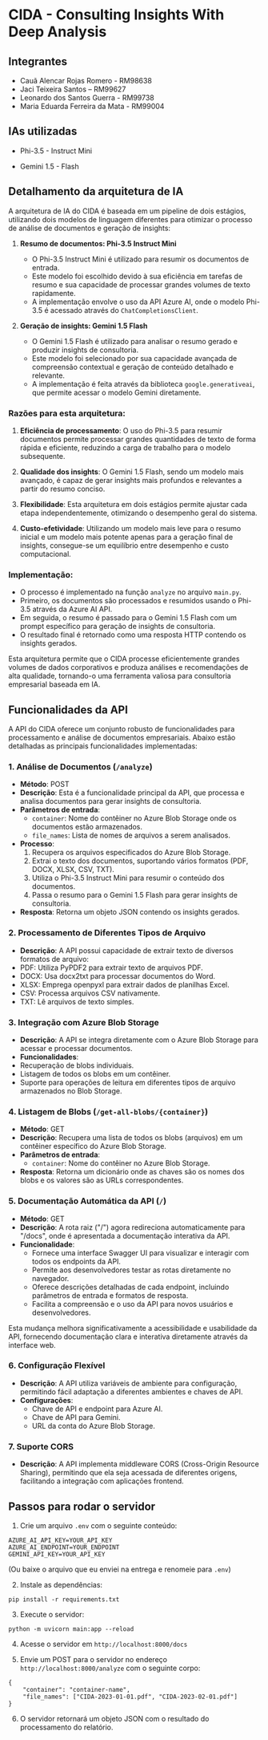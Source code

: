 # CIDA - Consulting Insights With Deep Analysis

## Integrantes

- Cauã Alencar Rojas Romero - RM98638
- Jaci Teixeira Santos – RM99627
- Leonardo dos Santos Guerra - RM99738
- Maria Eduarda Ferreira da Mata - RM99004

## IAs utilizadas

- Phi-3.5 - Instruct Mini

- Gemini 1.5 - Flash

## Detalhamento da arquitetura de IA

A arquitetura de IA do CIDA é baseada em um pipeline de dois estágios, utilizando dois modelos de linguagem diferentes para otimizar o processo de análise de documentos e geração de insights:

1. **Resumo de documentos: Phi-3.5 Instruct Mini**

   - O Phi-3.5 Instruct Mini é utilizado para resumir os documentos de entrada.
   - Este modelo foi escolhido devido à sua eficiência em tarefas de resumo e sua capacidade de processar grandes volumes de texto rapidamente.
   - A implementação envolve o uso da API Azure AI, onde o modelo Phi-3.5 é acessado através do `ChatCompletionsClient`.

2. **Geração de insights: Gemini 1.5 Flash**
   - O Gemini 1.5 Flash é utilizado para analisar o resumo gerado e produzir insights de consultoria.
   - Este modelo foi selecionado por sua capacidade avançada de compreensão contextual e geração de conteúdo detalhado e relevante.
   - A implementação é feita através da biblioteca `google.generativeai`, que permite acessar o modelo Gemini diretamente.

### Razões para esta arquitetura:

1. **Eficiência de processamento**: O uso do Phi-3.5 para resumir documentos permite processar grandes quantidades de texto de forma rápida e eficiente, reduzindo a carga de trabalho para o modelo subsequente.

2. **Qualidade dos insights**: O Gemini 1.5 Flash, sendo um modelo mais avançado, é capaz de gerar insights mais profundos e relevantes a partir do resumo conciso.

3. **Flexibilidade**: Esta arquitetura em dois estágios permite ajustar cada etapa independentemente, otimizando o desempenho geral do sistema.

4. **Custo-efetividade**: Utilizando um modelo mais leve para o resumo inicial e um modelo mais potente apenas para a geração final de insights, consegue-se um equilíbrio entre desempenho e custo computacional.

### Implementação:

- O processo é implementado na função `analyze` no arquivo `main.py`.
- Primeiro, os documentos são processados e resumidos usando o Phi-3.5 através da Azure AI API.
- Em seguida, o resumo é passado para o Gemini 1.5 Flash com um prompt específico para geração de insights de consultoria.
- O resultado final é retornado como uma resposta HTTP contendo os insights gerados.

Esta arquitetura permite que o CIDA processe eficientemente grandes volumes de dados corporativos e produza análises e recomendações de alta qualidade, tornando-o uma ferramenta valiosa para consultoria empresarial baseada em IA.

## Funcionalidades da API

A API do CIDA oferece um conjunto robusto de funcionalidades para processamento e análise de documentos empresariais. Abaixo estão detalhadas as principais funcionalidades implementadas:

### 1. Análise de Documentos (`/analyze`)

- **Método**: POST
- **Descrição**: Esta é a funcionalidade principal da API, que processa e analisa documentos para gerar insights de consultoria.
- **Parâmetros de entrada**:
  - `container`: Nome do contêiner no Azure Blob Storage onde os documentos estão armazenados.
  - `file_names`: Lista de nomes de arquivos a serem analisados.
- **Processo**:
  1. Recupera os arquivos especificados do Azure Blob Storage.
  2. Extrai o texto dos documentos, suportando vários formatos (PDF, DOCX, XLSX, CSV, TXT).
  3. Utiliza o Phi-3.5 Instruct Mini para resumir o conteúdo dos documentos.
  4. Passa o resumo para o Gemini 1.5 Flash para gerar insights de consultoria.
- **Resposta**: Retorna um objeto JSON contendo os insights gerados.

### 2. Processamento de Diferentes Tipos de Arquivo

- **Descrição**: A API possui capacidade de extrair texto de diversos formatos de arquivo:
- PDF: Utiliza PyPDF2 para extrair texto de arquivos PDF.
- DOCX: Usa docx2txt para processar documentos do Word.
- XLSX: Emprega openpyxl para extrair dados de planilhas Excel.
- CSV: Processa arquivos CSV nativamente.
- TXT: Lê arquivos de texto simples.

### 3. Integração com Azure Blob Storage

- **Descrição**: A API se integra diretamente com o Azure Blob Storage para acessar e processar documentos.
- **Funcionalidades**:
- Recuperação de blobs individuais.
- Listagem de todos os blobs em um contêiner.
- Suporte para operações de leitura em diferentes tipos de arquivo armazenados no Blob Storage.

### 4. Listagem de Blobs (`/get-all-blobs/{container}`)

- **Método**: GET
- **Descrição**: Recupera uma lista de todos os blobs (arquivos) em um contêiner específico do Azure Blob Storage.
- **Parâmetros de entrada**:
  - `container`: Nome do contêiner no Azure Blob Storage.
- **Resposta**: Retorna um dicionário onde as chaves são os nomes dos blobs e os valores são as URLs correspondentes.

### 5. Documentação Automática da API (`/`)

- **Método**: GET
- **Descrição**: A rota raiz ("/") agora redireciona automaticamente para "/docs", onde é apresentada a documentação interativa da API.
- **Funcionalidade**:
  - Fornece uma interface Swagger UI para visualizar e interagir com todos os endpoints da API.
  - Permite aos desenvolvedores testar as rotas diretamente no navegador.
  - Oferece descrições detalhadas de cada endpoint, incluindo parâmetros de entrada e formatos de resposta.
  - Facilita a compreensão e o uso da API para novos usuários e desenvolvedores.

Esta mudança melhora significativamente a acessibilidade e usabilidade da API, fornecendo documentação clara e interativa diretamente através da interface web.

### 6. Configuração Flexível

- **Descrição**: A API utiliza variáveis de ambiente para configuração, permitindo fácil adaptação a diferentes ambientes e chaves de API.
- **Configurações**:
  - Chave de API e endpoint para Azure AI.
  - Chave de API para Gemini.
  - URL da conta do Azure Blob Storage.

### 7. Suporte CORS

- **Descrição**: A API implementa middleware CORS (Cross-Origin Resource Sharing), permitindo que ela seja acessada de diferentes origens, facilitando a integração com aplicações frontend.

## Passos para rodar o servidor

1. Crie um arquivo `.env` com o seguinte conteúdo:

```
AZURE_AI_API_KEY=YOUR_API_KEY
AZURE_AI_ENDPOINT=YOUR_ENDPOINT
GEMINI_API_KEY=YOUR_API_KEY
```

(Ou baixe o arquivo que eu enviei na entrega e renomeie para `.env`)

2. Instale as dependências:

```
pip install -r requirements.txt
```

3. Execute o servidor:

```
python -m uvicorn main:app --reload
```

4. Acesse o servidor em `http://localhost:8000/docs`

5. Envie um POST para o servidor no endereço `http://localhost:8000/analyze` com o seguinte corpo:

```
{
    "container": "container-name",
    "file_names": ["CIDA-2023-01-01.pdf", "CIDA-2023-02-01.pdf"]
}
```

6. O servidor retornará um objeto JSON com o resultado do processamento do relatório.
